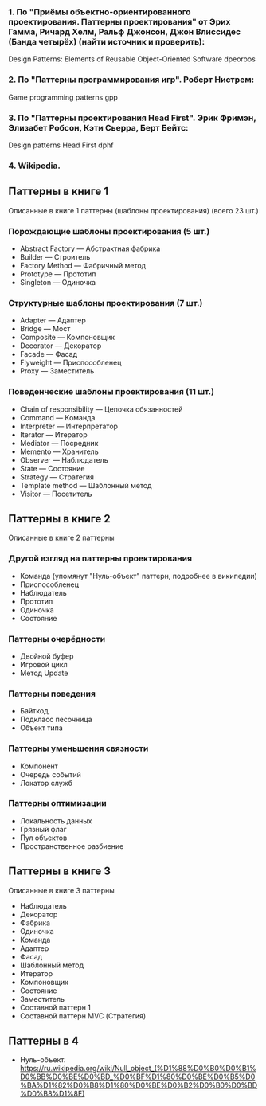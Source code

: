 ### 1. По "Приёмы объектно-ориентированного проектирования. Паттерны проектирования" от  Эрих Гамма, Ричард Хелм, Ральф Джонсон, Джон Влиссидес (Банда четырёх) (найти источник и проверить):
Design Patterns: Elements of Reusable Object-Oriented Software
dpeoroos

### 2. По "Паттерны программирования игр". Роберт Нистрем:
Game programming patterns
gpp

### 3. По "Паттерны проектирования Head First". Эрик Фримэн, Элизабет Робсон, Кэти Сьерра, Берт Бейтс:
Design patterns Head First
dphf

### 4. Wikipedia.



## Паттерны в книге 1
Описанные в книге 1 паттерны (шаблоны проектирования) (всего 23 шт.)

### Порождающие шаблоны проектирования (5 шт.)
- Abstract Factory — Абстрактная фабрика
- Builder — Строитель
- Factory Method — Фабричный метод
- Prototype — Прототип
- Singleton — Одиночка

### Структурные шаблоны проектирования (7 шт.)
- Adapter — Адаптер
- Bridge — Мост
- Composite — Компоновщик
- Decorator — Декоратор
- Facade — Фасад
- Flyweight — Приспособленец
- Proxy — Заместитель

### Поведенческие шаблоны проектирования (11 шт.)
- Chain of responsibility — Цепочка обязанностей
- Command — Команда
- Interpreter — Интерпретатор
- Iterator — Итератор
- Mediator — Посредник
- Memento — Хранитель
- Observer — Наблюдатель
- State — Состояние
- Strategy — Стратегия
- Template method — Шаблонный метод
- Visitor — Посетитель


## Паттерны в книге 2
Описанные в книге 2 паттерны

### Другой взгляд на паттерны проектирования
- Команда (упомянут "Нуль-объект" паттерн, подробнее в википедии)
- Приспособленец
- Наблюдатель
- Прототип
- Одиночка
- Состояние

### Паттерны очерёдности
- Двойной буфер
- Игровой цикл
- Метод Update

### Паттерны поведения
- Байткод
- Подкласс песочница
- Объект типа

### Паттерны уменьшения связности
- Компонент
- Очередь событий
- Локатор служб

### Паттерны оптимизации 
- Локальность данных
- Грязный флаг
- Пул объектов
- Пространственное разбиение


## Паттерны в книге 3
Описанные в книге 3 паттерны

- Наблюдатель
- Декоратор
- Фабрика
- Одиночка
- Команда
- Адаптер
- Фасад
- Шаблонный метод
- Итератор
- Компоновщик
- Состояние
- Заместитель
- Составной паттерн 1
- Составной паттерн MVC (Стратегия) 


## Паттерны в 4
- Нуль-объект. https://ru.wikipedia.org/wiki/Null_object_(%D1%88%D0%B0%D0%B1%D0%BB%D0%BE%D0%BD_%D0%BF%D1%80%D0%BE%D0%B5%D0%BA%D1%82%D0%B8%D1%80%D0%BE%D0%B2%D0%B0%D0%BD%D0%B8%D1%8F)